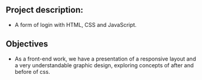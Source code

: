 ## Project description:
- A form of login with HTML, CSS and JavaScript.
## Objectives
- As a front-end work, we have a presentation of a responsive layout and a very understandable graphic design, exploring concepts of after and before of css.
